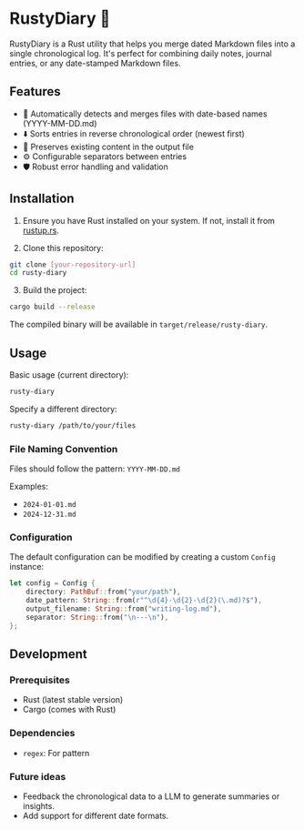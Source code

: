 # RustyDiary 📝

RustyDiary is a Rust utility that helps you merge dated Markdown files into a single chronological log. It's perfect for combining daily notes, journal entries, or any date-stamped Markdown files.

## Features

- 📅 Automatically detects and merges files with date-based names (YYYY-MM-DD.md)
- ⬇️ Sorts entries in reverse chronological order (newest first)
- 🔄 Preserves existing content in the output file
- ⚙️ Configurable separators between entries
- 🛡️ Robust error handling and validation

## Installation

1. Ensure you have Rust installed on your system. If not, install it from [rustup.rs](https://rustup.rs/).

2. Clone this repository:
```bash
git clone [your-repository-url]
cd rusty-diary
```

3. Build the project:
```bash
cargo build --release
```

The compiled binary will be available in `target/release/rusty-diary`.

## Usage

Basic usage (current directory):
```bash
rusty-diary
```

Specify a different directory:
```bash
rusty-diary /path/to/your/files
```

### File Naming Convention

Files should follow the pattern: `YYYY-MM-DD.md`

Examples:
- `2024-01-01.md`
- `2024-12-31.md`

### Configuration

The default configuration can be modified by creating a custom `Config` instance:

```rust
let config = Config {
    directory: PathBuf::from("your/path"),
    date_pattern: String::from(r"^\d{4}-\d{2}-\d{2}(\.md)?$"),
    output_filename: String::from("writing-log.md"),
    separator: String::from("\n---\n"),
};
```

## Development

### Prerequisites

- Rust (latest stable version)
- Cargo (comes with Rust)

### Dependencies

- `regex`: For pattern


### Future ideas

- Feedback the chronological data to a LLM to generate summaries or insights.
- Add support for different date formats.
